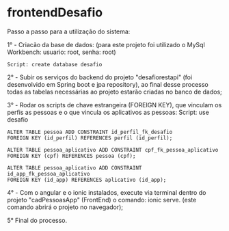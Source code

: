 # frontendDesafio
Passo a passo para a utilização do sistema:

1° - Criacão da base de dados: (para este projeto foi utilizado o MySql Workbench: usuario: root, senha: root)

    Script: create database desafio

2° - Subir os serviços do backend do projeto "desafiorestapi" (foi desenvolvido em Spring boot e jpa repository), ao final desse processo todas as tabelas necessárias ao projeto estarão criadas no banco de dados;

3° - Rodar os scripts de chave estrangeira (FOREIGN KEY), que vinculam os perfis as pessoas e o que vincula os aplicativos as pessoas:
Script: 
	use desafio

	ALTER TABLE pessoa ADD CONSTRAINT id_perfil_fk_desafio 
	FOREIGN KEY (id_perfil) REFERENCES perfil (id_perfil);
	
	ALTER TABLE pessoa_aplicativo ADD CONSTRAINT cpf_fk_pessoa_aplicativo
	FOREIGN KEY (cpf) REFERENCES pessoa (cpf);

	ALTER TABLE pessoa_aplicativo ADD CONSTRAINT id_app_fk_pessoa_aplicativo
	FOREIGN KEY (id_app) REFERENCES aplicativo (id_app);	

4° - Com o angular e o ionic instalados, execute via terminal dentro do projeto "cadPessoasApp" (FrontEnd) o comando: ionic serve. (este comando abrirá o projeto no navegador);

5° Final do processo. 
